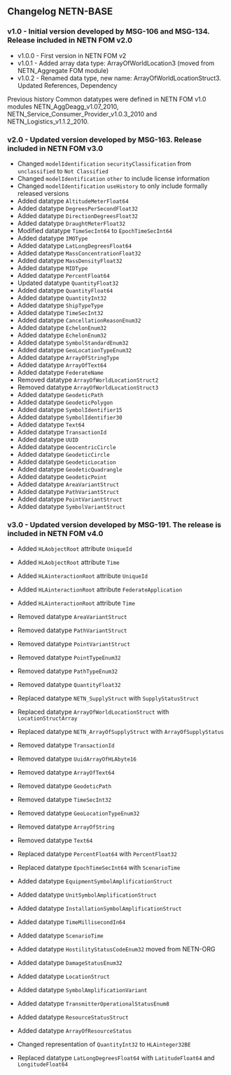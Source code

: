 ## Changelog NETN-BASE

### v1.0 - Initial version developed by MSG-106 and MSG-134. Release included in NETN FOM v2.0

* v1.0.0 - First version in NETN FOM v2 
* v1.0.1 - Added array data type: ArrayOfWorldLocation3 (moved from NETN_Aggregate FOM module) 
* v1.0.2 - Renamed data type, new name: ArrayOfWorldLocationStruct3. Updated References, Dependency 
 
 
Previous history 
Common datatypes were defined in NETN FOM v1.0 modules NETN_AggDeagg_v1.07_2010, NETN_Service_Consumer_Provider_v1.0.3_2010 and NETN_Logistics_v1.1.2_2010.


### v2.0 - Updated version developed by MSG-163. Release included in NETN FOM v3.0

* Changed `modelIdentification` `securityClassification` from `unclassified` to `Not Classified` 
* Changed `modelIdentification` `other` to include license information 
* Changed `modelIdentification` `useHistory` to only include formally released versions 
* Added datatype `AltitudeMeterFloat64` 
* Added datatype `DegreesPerSecondFloat32` 
* Added datatype `DirectionDegreesFloat32` 
* Added datatype `DraughtMeterFloat32` 
* Modified datatype `TimeSecInt64` to `EpochTimeSecInt64` 
* Added datatype `IMOType` 
* Added datatype `LatLongDegreesFloat64` 
* Added datatype `MassConcentrationFloat32` 
* Added datatype `MassDensityFloat32` 
* Added datatype `MIDType` 
* Added datatype `PercentFloat64` 
* Updated datatype `QuantityFloat32` 
* Added datatype `QuantityFloat64` 
* Added datatype `QuantityInt32` 
* Added datatype `ShipTypeType` 
* Added datatype `TimeSecInt32` 
* Added datatype `CancellationReasonEnum32` 
* Added datatype `EchelonEnum32` 
* Added datatype `EchelonEnum32` 
* Added datatype `SymbolStandardEnum32` 
* Added datatype `GeoLocationTypeEnum32` 
* Added datatype `ArrayOfStringType` 
* Added datatype `ArrayOfText64` 
* Added datatype `FederateName` 
* Removed datatype `ArrayOfWorldLocationStruct2` 
* Removed datatype `ArrayOfWorldLocationStruct3` 
* Added datatype `GeodeticPath` 
* Added datatype `GeodeticPolygon` 
* Added datatype `SymbolIdentifier15` 
* Added datatype `SymbolIdentifier30` 
* Added datatype `Text64` 
* Added datatype `TransactionId` 
* Added datatype `UUID` 
* Added datatype `GeocentricCircle` 
* Added datatype `GeodeticCircle` 
* Added datatype `GeodeticLocation` 
* Added datatype `GeodeticQuadrangle` 
* Added datatype `GeodeticPoint` 
* Added datatype `AreaVariantStruct` 
* Added datatype `PathVariantStruct` 
* Added datatype `PointVariantStruct` 
* Added datatype `SymbolVariantStruct`


### v3.0 - Updated version developed by MSG-191. The release is included in NETN FOM v4.0

* Added `HLAobjectRoot` attribute `UniqueId` 
* Added `HLAobjectRoot` attribute `Time` 
* Added `HLAinteractionRoot` attribute `UniqueId` 
* Added `HLAinteractionRoot` attribute `FederateApplication` 
* Added `HLAinteractionRoot` attribute `Time` 
 
* Removed datatype `AreaVariantStruct` 
* Removed datatype `PathVariantStruct` 
* Removed datatype `PointVariantStruct` 
* Removed datatype `PointTypeEnum32` 
* Removed datatype `PathTypeEnum32` 
* Removed datatype `QuantityFloat32` 
 
* Replaced datatype `NETN_SupplyStruct` with `SupplyStatusStruct` 
* Replaced datatype `ArrayOfWorldLocationStruct` with `LocationStructArray` 
* Replaced datatype `NETN_ArrayOfSupplyStruct` with `ArrayOfSupplyStatus` 
* Removed datatype `TransactionId` 
* Removed datatype `UuidArrayOfHLAbyte16` 
* Removed datatype `ArrayOfText64` 
* Removed datatype `GeodeticPath` 
* Removed datatype `TimeSecInt32` 
* Removed datatype `GeoLocationTypeEnum32` 
* Removed datatype `ArrayOfString` 
* Removed datatype `Text64` 
* Replaced datatype `PercentFloat64` with `PercentFloat32` 
* Replaced datatype `EpochTimeSecInt64`  with `ScenarioTime` 
 
* Added datatype `EquipmentSymbolAmplificationStruct` 
* Added datatype `UnitSymbolAmplificationStruct` 
* Added datatype `InstallationSymbolAmplificationStruct` 
* Added datatype `TimeMillisecondIn64` 
* Added datatype `ScenarioTime` 
* Added datatype `HostilityStatusCodeEnum32` moved from NETN-ORG 
* Added datatype `DamageStatusEnum32` 
* Added datatype `LocationStruct` 
* Added datatype `SymbolAmplificationVariant` 
 
* Added datatype `TransmitterOperationalStatusEnum8` 
* Added datatype `ResourceStatusStruct` 
* Added datatype `ArrayOfResourceStatus` 
 
* Changed representation of `QuantityInt32` to `HLAinteger32BE` 
 
* Replaced datatype `LatLongDegreesFloat64` with `LatitudeFloat64` and `LongitudeFloat64`

